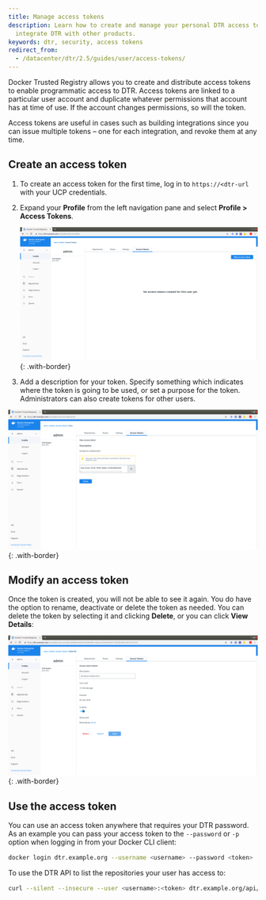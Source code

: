 ```yaml
---
title: Manage access tokens
description: Learn how to create and manage your personal DTR access tokens to securely
  integrate DTR with other products.
keywords: dtr, security, access tokens
redirect_from:
  - /datacenter/dtr/2.5/guides/user/access-tokens/
---
```


Docker Trusted Registry allows you to create and distribute access tokens to enable programmatic access to DTR. Access tokens are linked to a particular user account and duplicate whatever permissions that account has at time of use. If the account changes permissions, so will the token.

Access tokens are useful in cases such as building integrations since you can issue multiple tokens &ndash; one for each integration, and revoke them at any time.

## Create an access token

1. To create an access token for the first time, log in to `https://<dtr-url` with your UCP credentials.

2. Expand your **Profile** from the left navigation pane and select **Profile > Access Tokens**.

    ![Token list](../images/access-tokens-1.png){: .with-border}

3. Add a description for your token. Specify something which indicates where the token is going to be used, or set a purpose for the token. Administrators can also create tokens for other users.

![Create token](../images/access-tokens-2.png){: .with-border}

## Modify an access token

Once the token is created, you will not be able to see it again. You do have the option to rename, deactivate or delete the token as needed. You can delete the token by selecting it and clicking **Delete**, or you can click **View Details**:

![Create token](../images/access-tokens-3.png){: .with-border}

## Use the access token

You can use an access token anywhere that requires your DTR password.
As an example you can pass your access token to the `--password` or `-p` option when logging in from your Docker CLI client:

```bash
docker login dtr.example.org --username <username> --password <token>
```

To use the DTR API to list the repositories your user has access to:

```bash
curl --silent --insecure --user <username>:<token> dtr.example.org/api/v0/repositories
```

